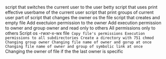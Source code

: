 script that switches the current user to the user betty
script that uses print effective userbame of the current user
script that print groups of current user part of
script that changes the owner os the file
script that creates and empty file
Add exectuion permission to the owner
Add execution permission to owner and group owner and read only to others
All permissions only to others
Script os -rwxr-x-wx file`
Copy file's permissions
Execution permissions to all subdirectories
Create a directory with 751 chmod
Changing group owner
Changing file name of owner and gorup at once
Changing file name of owner and group of symbolic link at once`
Changing the owner of file if the the last owner is specific
